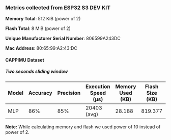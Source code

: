 ### Metrics collected from ESP32 S3 DEV KIT

**Memory Total**: 512 KiB (power of 2)

**Flash Total**: 8 MiB  (power of 2)

**Unique Manufacturer Serial Number**: 806599A243DC

**Mac Address**: 80:65:99:A2:43:DC

#### CAPPIMU Dataset

##### Two seconds sliding window

| Model | Accuracy | Precision | Execution Speed (&mu;s) | Memory Used (KB) | Flash Size (KB) | Power consumption | Frequency      |
|-------|----------|-----------|-------------------------|------------------|-----------------|-------------------|----------------|
| MLP   | 86%      | 85%       | 20403  (avg)            | 28.188           | 819.377         | 235 mW (avg)      | 240  MHz (avg) |

**Note:** While calculating memory and flash we used power of 10 instead of power of 2.